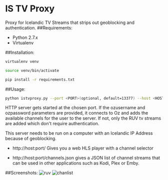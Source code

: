 # IS TV Proxy
Proxy for Icelandic TV Streams that strips out geoblocking and authentication.
##Requirements:
* Python 2.7.x
* Virtualenv

##Installation:
```bash
virtualenv venv

source venv/bin/activate

pip install -r requirements.txt
```
##Usage:
```bash
python istvproxy.py --port <PORT>(optional, default=13377) --host <HOST>(optional) --ozusername <USERNAME>(optional) --ozpassword <PASSWORD>(optional)
```

HTTP server gets started at the chosen port. If the ozusername and ozpassword parameters are provided, it connects to Oz and adds the available channels for the user to the server. If not, only the RUV tv streams are added which don't require authentication.

This server needs to be run on a computer with an Icelandic IP Address because of geoblocking.

* http://host:port/ Gives you a web HLS player with a channel selector

* http://host:port/channels.json gives a JSON list of channel streams that can be used in other applications such as Kodi, Plex or Emby.

##Screenshots:
![ruv](https://cloud.githubusercontent.com/assets/2439255/20775985/bb414582-b755-11e6-96cb-8fdc8218b2a4.PNG)
![chanlist](https://cloud.githubusercontent.com/assets/2439255/20776010/dfc11432-b755-11e6-8967-03bbfeba6ef9.PNG)

